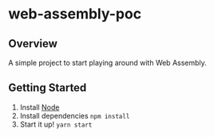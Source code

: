 # web-assembly-poc

## Overview
A simple project to start playing around with Web Assembly.

## Getting Started
1. Install [Node](https://nodejs.org/)
1. Install dependencies `npm install`
3. Start it up! `yarn start`